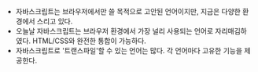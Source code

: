 * 자바스크립트는 브라우저에서만 쓸 목적으로 고안된 언어이지만, 지금은 다양한 환경에서 스리고 있다.
* 오늘날 자바스크립트는 브라우저 환경에서 가장 널리 사용되는 언어로 자리매김하였다. HTML/CSS와 완전한 통합이 가능하다.
* 자바스크립트로 '트랜스파일'할 수 있는 언어는 많다. 각 언어마다 고유한 기능을 제공한다.
